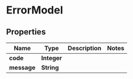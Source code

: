 # ErrorModel

## Properties
Name | Type | Description | Notes
------------ | ------------- | ------------- | -------------
**code** | **Integer** |  | 
**message** | **String** |  | 
